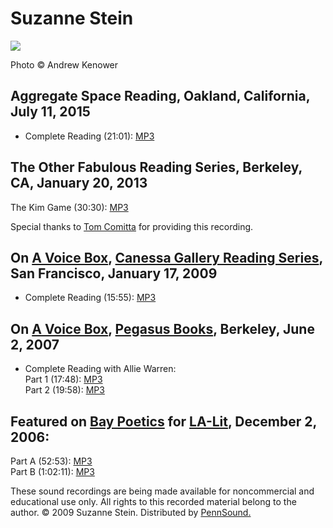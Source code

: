 Suzanne Stein
=============

![](http://media.sas.upenn.edu/pennsound/authors/Stein-Suzanne/suzanne-stein.jpg)

Photo © Andrew Kenower

Aggregate Space Reading, Oakland, California, July 11, 2015
-----------------------------------------------------------

-   Complete Reading (21:01): [MP3](https://media.sas.upenn.edu/pennsound/authors/Stein-Suzanne/Suzanne-Stein_Aggregate-Space-Reading_7-11-15.mp3)


The Other Fabulous Reading Series, Berkeley, CA, January 20, 2013
-----------------------------------------------------------------

The Kim Game (30:30): [MP3](http://media.sas.upenn.edu/pennsound/authors/Stein-Suzanne/Stein-Suzanne_The-Kim-Game_The-Other-Fabulous-Reading-Series_Berkeley_01-20-13.mp3)

Special thanks to [Tom Comitta](http://calmaplombprombombbalm.com/) for providing this recording.

On [**A Voice Box**](http://writing.upenn.edu/pennsound/x/A-Voice-Box.php), [Canessa Gallery Reading Series](http://andrewkenower.typepad.com/a_voice_box/2009/01/suzanne-stein-canessa-park-11709.html), San Francisco, January 17, 2009
-----------------------------------------------------------------------------------------------------------------------------------------------------------------------------------------------------------------------------------------

-   Complete Reading (15:55): [MP3](http://media.sas.upenn.edu/pennsound/authors/Stein-Suzanne/Stein-Suzanne_Complete-Reading_A-Voice-Box_Canessa-Park_1-17-09.mp3)

On [**A Voice Box**](http://writing.upenn.edu/pennsound/x/A-Voice-Box.php), [Pegasus Books](http://andrewkenower.typepad.com/a_voice_box/2007/06/suzanne_stein_a.html), Berkeley, June 2, 2007
----------------------------------------------------------------------------------------------------------------------------------------------------------------------------------------------

-   Complete Reading with Allie Warren:  
    Part 1 (17:48): [MP3](http://media.sas.upenn.edu/pennsound/authors/Stein-Suzanne/Stein-Suzanne-and-Alli-Warren_Pegasus-Books_AVB_06-02-07part1.mp3)  
    Part 2 (19:58): [MP3](http://media.sas.upenn.edu/pennsound/authors/Stein-Suzanne/Stein-Suzanne-and-Warren-Alli_Pegasus-Bookspart2_AVB_06-02-07.mp3)

Featured on [Bay Poetics]() for [LA-Lit](), December 2, 2006:
-------------------------------------------------------------

Part A (52:53): [MP3](http://media.sas.upenn.edu/pennsound/groups/LA-Lit/Bay-Poetics_LA-Lit-17-Part-A_Betalevel-LA_12-2-06.mp3)  
Part B (1:02:11): [MP3](http://media.sas.upenn.edu/pennsound/groups/LA-Lit/Bay-Poetics_LA-Lit-17-Part-B_Betalevel-LA_12-2-06.mp3)

These sound recordings are being made available for noncommercial and educational
use only. All rights to this recorded material belong to the author. © 2009 Suzanne Stein. Distributed
by [PennSound.](../index.html)
